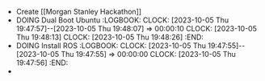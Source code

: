 - Create [[Morgan Stanley Hackathon]]
- DOING Dual Boot Ubuntu
  :LOGBOOK:
  CLOCK: [2023-10-05 Thu 19:47:57]--[2023-10-05 Thu 19:48:07] =>  00:00:10
  CLOCK: [2023-10-05 Thu 19:48:13]
  CLOCK: [2023-10-05 Thu 19:48:26]
  :END:
- DOING Install ROS
  :LOGBOOK:
  CLOCK: [2023-10-05 Thu 19:47:55]--[2023-10-05 Thu 19:47:55] =>  00:00:00
  CLOCK: [2023-10-05 Thu 19:47:56]
  :END:
-